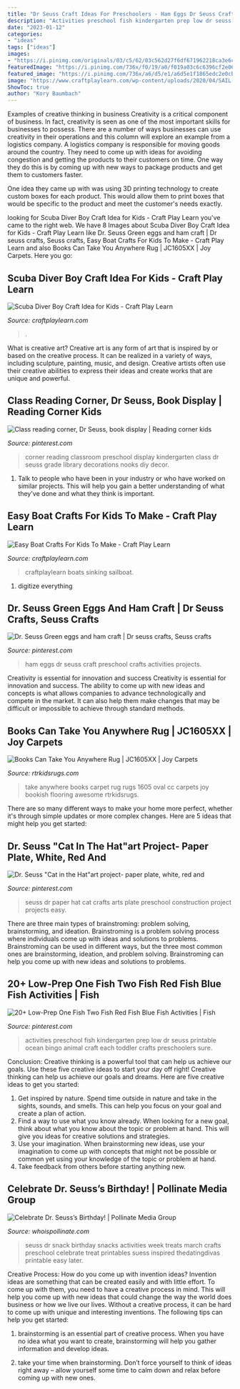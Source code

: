 ```yaml
---
title: "Dr Seuss Craft Ideas For Preschoolers - Ham Eggs Dr Seuss Craft Preschool Crafts Activities Projects"
description: "Activities preschool fish kindergarten prep low dr seuss printable ocean bingo animal craft each toddler crafts preschoolers sure"
date: "2023-01-12"
categories:
- "ideas"
tags: ["ideas"]
images:
- "https://i.pinimg.com/originals/03/c5/62/03c562d27f6df671962218ca3e6c4fed.jpg"
featuredImage: "https://i.pinimg.com/736x/f0/19/a0/f019a03c6c6396cf2e0629a5e3e5cb92--green-eggs-and-ham-hams.jpg"
featured_image: "https://i.pinimg.com/736x/a6/d5/e1/a6d5e1f1865edc2e0cb32a6773b2b8db.jpg"
image: "https://www.craftplaylearn.com/wp-content/uploads/2020/04/SAIL-BOATS-2.jpg"
ShowToc: true
author: "Kory Baumbach"
---
```



Examples of creative thinking in business
Creativity is a critical component of business. In fact, creativity is seen as one of the most important skills for businesses to possess. There are a number of ways businesses can use creativity in their operations and this column will explore an example from a logistics company. 
A logistics company is responsible for moving goods around the country. They need to come up with ideas for avoiding congestion and getting the products to their customers on time. One way they do this is by coming up with new ways to package products and get them to customers faster.

One idea they came up with was using 3D printing technology to create custom boxes for each product. This would allow them to print boxes that would be specific to the product and meet the customer's needs exactly.

	

		
looking for Scuba Diver Boy Craft Idea for Kids - Craft Play Learn you've came to the right web. We have 8 Images about Scuba Diver Boy Craft Idea for Kids - Craft Play Learn like Dr. Seuss Green eggs and ham craft | Dr seuss crafts, Seuss crafts, Easy Boat Crafts For Kids To Make - Craft Play Learn and also Books Can Take You Anywhere Rug | JC1605XX | Joy Carpets. Here you go:
		
    
## Scuba Diver Boy Craft Idea For Kids - Craft Play Learn

<img loading=lazy src="https://www.craftplaylearn.com/wp-content/uploads/2020/06/scuba-diver-girl-.jpg" onerror="this.onerror=null;this.src='https://tse3.mm.bing.net/th?id=OIP.PPPrtQ-Xc1S5ihihz6R5tgHaHa&amp;pid=15.1';" alt="Scuba Diver Boy Craft Idea for Kids - Craft Play Learn">

_Source: craftplaylearn.com_

>. 

	

What is creative art?
Creative art is any form of art that is inspired by or based on the creative process. It can be realized in a variety of ways, including sculpture, painting, music, and design. Creative artists often use their creative abilities to express their ideas and create works that are unique and powerful.

    
## Class Reading Corner, Dr Seuss, Book Display | Reading Corner Kids

<img loading=lazy src="https://i.pinimg.com/originals/03/c5/62/03c562d27f6df671962218ca3e6c4fed.jpg" onerror="this.onerror=null;this.src='https://tse1.mm.bing.net/th?id=OIP.0AlFva-85vycr-j8jSW8pwHaJ4&amp;pid=15.1';" alt="Class reading corner, Dr Seuss, book display | Reading corner kids">

_Source: pinterest.com_

>corner reading classroom preschool display kindergarten class dr seuss grade library decorations nooks diy decor. 

	

1. Talk to people who have been in your industry or who have worked on similar projects. This will help you gain a better understanding of what they've done and what they think is important.

    
## Easy Boat Crafts For Kids To Make - Craft Play Learn

<img loading=lazy src="https://www.craftplaylearn.com/wp-content/uploads/2020/04/SAIL-BOATS-2.jpg" onerror="this.onerror=null;this.src='https://tse1.mm.bing.net/th?id=OIP.X870mxLTbRjPWAm29L3qrgHaLH&amp;pid=15.1';" alt="Easy Boat Crafts For Kids To Make - Craft Play Learn">

_Source: craftplaylearn.com_

>craftplaylearn boats sinking sailboat. 

	

1. digitize everything

    
## Dr. Seuss Green Eggs And Ham Craft | Dr Seuss Crafts, Seuss Crafts

<img loading=lazy src="https://i.pinimg.com/736x/f0/19/a0/f019a03c6c6396cf2e0629a5e3e5cb92--green-eggs-and-ham-hams.jpg" onerror="this.onerror=null;this.src='https://tse3.mm.bing.net/th?id=OIP.cT2E3d-bT6TZeusXWLh5sAHaJ3&amp;pid=15.1';" alt="Dr. Seuss Green eggs and ham craft | Dr seuss crafts, Seuss crafts">

_Source: pinterest.com_

>ham eggs dr seuss craft preschool crafts activities projects. 

	

Creativity is essential for innovation and success
Creativity is essential for innovation and success. The ability to come up with new ideas and concepts is what allows companies to advance technologically and compete in the market. It can also help them make changes that may be difficult or impossible to achieve through standard methods.

    
## Books Can Take You Anywhere Rug | JC1605XX | Joy Carpets

<img loading=lazy src="http://www.rtrkidsrugs.com/v/vspfiles/photos/JCX1605XX-2.jpg" onerror="this.onerror=null;this.src='https://tse4.mm.bing.net/th?id=OIP.bxQEd11fOjmIX0E3awUsfwHaFF&amp;pid=15.1';" alt="Books Can Take You Anywhere Rug | JC1605XX | Joy Carpets">

_Source: rtrkidsrugs.com_

>take anywhere books carpet rug rugs 1605 oval cc carpets joy bookish flooring awesome rtrkidsrugs. 

	

There are so many different ways to make your home more perfect, whether it's through simple updates or more complex changes. Here are 5 ideas that might help you get started: 

    
## Dr. Seuss &quot;Cat In The Hat&quot;art Project- Paper Plate, White, Red And

<img loading=lazy src="https://i.pinimg.com/736x/6e/e3/91/6ee391717b11de053293738ef10af552--dr-seuss-art-black-construction-paper.jpg" onerror="this.onerror=null;this.src='https://tse1.mm.bing.net/th?id=OIP.NPKG_dliLBbYzHH13y4PcQHaJ3&amp;pid=15.1';" alt="Dr. Seuss &quot;Cat in the Hat&quot;art project- paper plate, white, red and">

_Source: pinterest.com_

>seuss dr paper hat cat crafts arts plate preschool construction project projects easy. 

	

There are three main types of brainstroming: problem solving, brainstorming, and ideation.
Brainstroming is a problem solving process where individuals come up with ideas and solutions to problems. Brainstroming can be used in different ways, but the three most common ones are brainstorming, ideation, and problem solving. Brainstroming can help you come up with new ideas and solutions to problems.

    
## 20+ Low-Prep One Fish Two Fish Red Fish Blue Fish Activities | Fish

<img loading=lazy src="https://i.pinimg.com/736x/a6/d5/e1/a6d5e1f1865edc2e0cb32a6773b2b8db.jpg" onerror="this.onerror=null;this.src='https://tse3.mm.bing.net/th?id=OIP.jQ-mUC-jfdHMyYDBOhnARAHaLF&amp;pid=15.1';" alt="20+ Low-Prep One Fish Two Fish Red Fish Blue Fish Activities | Fish">

_Source: pinterest.com_

>activities preschool fish kindergarten prep low dr seuss printable ocean bingo animal craft each toddler crafts preschoolers sure. 

	

Conclusion: Creative thinking is a powerful tool that can help us achieve our goals. Use these five creative ideas to start your day off right!
Creative thinking can help us achieve our goals and dreams. Here are five creative ideas to get you started: 
1. Get inspired by nature. Spend time outside in nature and take in the sights, sounds, and smells. This can help you focus on your goal and create a plan of action. 
2. Find a way to use what you know already. When looking for a new goal, think about what you know about the topic or problem at hand. This will give you ideas for creative solutions and strategies. 
3. Use your imagination. When brainstorming new ideas, use your imagination to come up with concepts that might not be possible or common yet using your knowledge of the topic or problem at hand. 
4. Take feedback from others before starting anything new.

    
## Celebrate Dr. Seuss’s Birthday! | Pollinate Media Group

<img loading=lazy src="http://whoispollinate.com/wp-content/uploads/2015/02/a6b68c8f65f6a217c1071531c9a40eeb.jpg" onerror="this.onerror=null;this.src='https://tse1.mm.bing.net/th?id=OIP.pnRCEHXYiYxhYnxdmprd-AHaNO&amp;pid=15.1';" alt="Celebrate Dr. Seuss’s Birthday! | Pollinate Media Group">

_Source: whoispollinate.com_

>seuss dr snack birthday snacks activities week treats march crafts preschool celebrate treat printables suess inspired thedatingdivas printable easy later. 

	

Creative Process: How do you come up with invention ideas?
Invention ideas are something that can be created easily and with little effort. To come up with them, you need to have a creative process in mind. This will help you come up with new ideas that could change the way the world does business or how we live our lives. Without a creative process, it can be hard to come up with unique and interesting inventions. The following tips can help you get started:
1. brainstorming is an essential part of creative process. When you have no idea what you want to create, brainstorming will help you gather information and develop ideas.

2. take your time when brainstorming. Don’t force yourself to think of ideas right away – allow yourself some time to calm down and relax before coming up with new ones.


